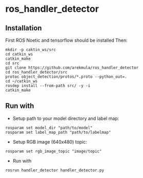 # ros_handler_detector

## Installation
First ROS Noetic and tensorflow should be installed
Then:
```
mkdir -p caktin_ws/src
cd catkin_ws
catkin_make
cd src
git clone https://github.com/arekmula/ros_handler_detector
cd ros_handler_detector/src
protoc object_detection/protos/*.proto --python_out=.
cd ~/catkin_ws
rosdep install --from-path src/ -y -i
catkin_make
```

## Run with

- Setup path to your model directory and label map:
```
rosparam set model_dir "path/to/model"
rosparam set label_map_path "path/to/labelmap"
```
- Setup RGB image (640x480) topic:
```
rosparam set rgb_image_topic "image/topic"
```

- Run with
```
rosrun handler_detector handler_detector.py
```
